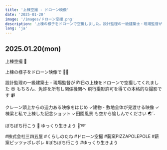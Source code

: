 ```yaml
---
title: '上棟空撮 - ドローン映像'
date: '2025-01-20'
image: '/images/ドローン空撮.png'
description: '上棟の様子をドローンで空撮しました。設計監理の一級建築士・現場監督が許可を得て本格的な撮影を行い、迫力ある映像と記念ショットを撮影してくれました。'
lang: 'ja'
---
```


## 2025.01.20(mon)

上棟空撮 🚁

上棟の様子をドローン映像で 👀❕

設計監理の一級建築士・現場監督が
昨日の上棟をドローンで空撮してくれました 😍
もちろん、免許を所有し関係機関へ
飛行撮影許可を得ての本格的な撮影です 📹

クレーン頭上からの迫力ある映像をはじめ
✓建物・敷地全体が見渡せる映像
✓棟梁と私で上棟した記念ショット
✓田園風景 も空から愉しんでください 🌏ˊ˗

ぼちぼち行こう 👣
ゆっくり生きよう 🚁‪➿

#株式会社三四五屋 #くらしのたね #ドローン空撮 #薪窯PIZZAPOLEPOLE #薪窯ピッツァポレポレ #ぼちぼち行こう #ゆっくり生きよう
